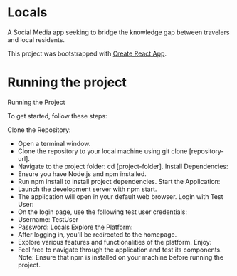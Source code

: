 # Locals
A Social Media app seeking to bridge the knowledge gap between travelers and local residents.

This project was bootstrapped with [Create React App](https://github.com/facebook/create-react-app).

# Running the project

Running the Project

To get started, follow these steps:

Clone the Repository:
- Open a terminal window.
- Clone the repository to your local machine using git clone [repository-url].
- Navigate to the project folder: cd [project-folder].
Install Dependencies:
- Ensure you have Node.js and npm installed.
- Run npm install to install project dependencies.
Start the Application:
- Launch the development server with npm start.
- The application will open in your default web browser.
Login with Test User:
- On the login page, use the following test user credentials:
- Username: TestUser
- Password: Locals
Explore the Platform:
- After logging in, you'll be redirected to the homepage.
- Explore various features and functionalities of the platform.
Enjoy:
- Feel free to navigate through the application and test its components.
Note: Ensure that npm is installed on your machine before running the project.

